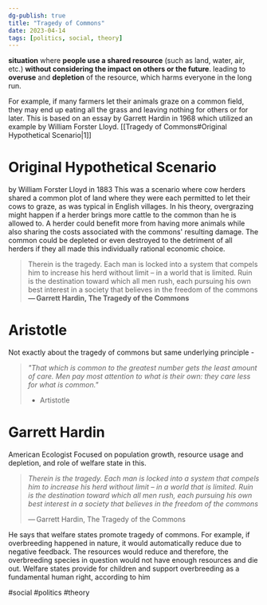 ```yaml
---
dg-publish: true
title: "Tragedy of Commons"
date: 2023-04-14
tags: [politics, social, theory]
---
```


**situation** where **people use a shared resource** (such as land, water, air, etc.) **without considering the impact on others or the future**. leading to **overuse** and **depletion** of the resource, which harms everyone in the long run. 



For example, if many farmers let their animals graze on a common field, they may end up eating all the grass and leaving nothing for others or for later. This is based on an essay by Garrett Hardin in 1968 which utilized an example by William Forster Lloyd. [[Tragedy of Commons#Original Hypothetical Scenario|1]]



# Original Hypothetical Scenario 
by William Forster Lloyd in 1883 
This was a scenario where cow herders shared a common plot of land where they were each permitted to let their cows to graze, as was typical in English villages. In his theory, overgrazing might happen if a herder brings more cattle to the common than he is allowed to. A herder could benefit more from having more animals while also sharing the costs associated with the commons' resulting damage. The common could be depleted or even destroyed to the detriment of all herders if they all made this individually rational economic choice.


> Therein is the tragedy. Each man is locked into a system that compels him to increase his herd without limit – in a world that is limited. Ruin is the destination toward which all men rush, each pursuing his own best interest in a society that believes in the freedom of the commons
	 **— Garrett Hardin, The Tragedy of the Commons**

# Aristotle
Not exactly about the tragedy of commons but same underlying principle - 
>*"That which is common to the greatest number gets the least amount of care. Men pay most attention to what is their own: they care less for what is common."*
>- Artistotle


# Garrett Hardin 
American Ecologist
Focused on population growth, resource usage and depletion, and role of welfare state in this. 

> *Therein is the tragedy. Each man is locked into a system that compels him to increase his herd without limit – in a world that is limited. Ruin is the destination toward which all men rush, each pursuing his own best interest in a society that believes in the freedom of the commons*
> 
> — Garrett Hardin, The Tragedy of the Commons

He says that welfare states promote tragedy of commons. For example, if overbreeding happened in nature, it would automatically reduce due to negative feedback. The resources would reduce and therefore, the overbreeding species in question would not have enough resources and die out. Welfare states provide for children and support overbreeding as a fundamental human right, according to him 

#social #politics #theory 

